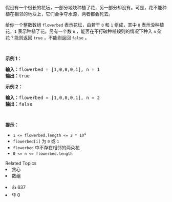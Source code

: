 <p>假设有一个很长的花坛，一部分地块种植了花，另一部分却没有。可是，花不能种植在相邻的地块上，它们会争夺水源，两者都会死去。</p>

<p>给你一个整数数组&nbsp;<code>flowerbed</code> 表示花坛，由若干 <code>0</code> 和 <code>1</code> 组成，其中 <code>0</code> 表示没种植花，<code>1</code> 表示种植了花。另有一个数&nbsp;<code>n</code><strong> </strong>，能否在不打破种植规则的情况下种入&nbsp;<code>n</code><strong>&nbsp;</strong>朵花？能则返回 <code>true</code> ，不能则返回 <code>false</code>&nbsp;。</p>

<p>&nbsp;</p>

<p><strong class="example">示例 1：</strong></p>

<pre>
<strong>输入：</strong>flowerbed = [1,0,0,0,1], n = 1
<strong>输出：</strong>true
</pre>

<p><strong class="example">示例 2：</strong></p>

<pre>
<strong>输入：</strong>flowerbed = [1,0,0,0,1], n = 2
<strong>输出：</strong>false
</pre>

<p>&nbsp;</p>

<p><strong>提示：</strong></p>

<ul> 
 <li><code>1 &lt;= flowerbed.length &lt;= 2 * 10<sup>4</sup></code></li> 
 <li><code>flowerbed[i]</code> 为 <code>0</code> 或 <code>1</code></li> 
 <li><code>flowerbed</code> 中不存在相邻的两朵花</li> 
 <li><code>0 &lt;= n &lt;= flowerbed.length</code></li> 
</ul>

<div><div>Related Topics</div><div><li>贪心</li><li>数组</li></div></div><br><div><li>👍 637</li><li>👎 0</li></div>